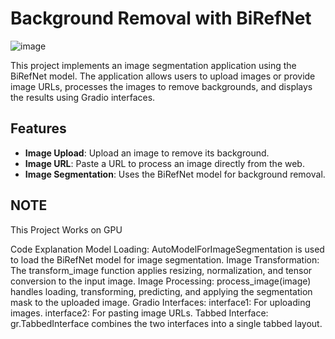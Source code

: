 # Background Removal with BiRefNet
![image](https://github.com/user-attachments/assets/5e2b8b4f-c1f8-4be0-bace-5d244b98b5c0)

This project implements an image segmentation application using the BiRefNet model. The application allows users to upload images or provide image URLs, processes the images to remove backgrounds, and displays the results using Gradio interfaces.

## Features

- **Image Upload**: Upload an image to remove its background.
- **Image URL**: Paste a URL to process an image directly from the web.
- **Image Segmentation**: Uses the BiRefNet model for background removal.
## NOTE 
This Project Works on GPU

Code Explanation
Model Loading: AutoModelForImageSegmentation is used to load the BiRefNet model for image segmentation.
Image Transformation: The transform_image function applies resizing, normalization, and tensor conversion to the input image.
Image Processing: process_image(image) handles loading, transforming, predicting, and applying the segmentation mask to the uploaded image.
Gradio Interfaces:
interface1: For uploading images.
interface2: For pasting image URLs.
Tabbed Interface: gr.TabbedInterface combines the two interfaces into a single tabbed layout.
